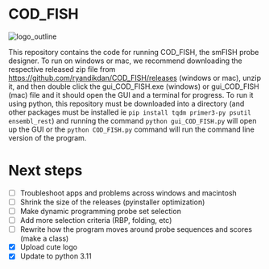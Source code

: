 # COD_FISH

![logo_outline](https://user-images.githubusercontent.com/65059714/232628028-90968f21-6be6-41ca-9363-cd92c184f49b.png)

This repository contains the code for running COD_FISH, the smFISH probe designer. To run on windows or mac, we recommend downloading the respective released zip file from https://github.com/ryandikdan/COD_FISH/releases (windows or mac), unzip it, and then double click the gui_COD_FISH.exe (windows) or gui_COD_FISH (mac) file and it should open the GUI and a terminal for progress. To run it using python, this repository must be downloaded into a directory (and other packages must be installed ie `pip install tqdm primer3-py psutil ensembl_rest`) and running the command `python gui_COD_FISH.py` will open up the GUI or the `python COD_FISH.py` command will run the command line version of the program.

# Next steps

- [ ] Troubleshoot apps and problems across windows and macintosh
- [ ] Shrink the size of the releases (pyinstaller optimization)
- [ ] Make dynamic programming probe set selection
- [ ] Add more selection criteria (RBP, folding, etc)
- [ ] Rewrite how the program moves around probe sequences and scores (make a class)
- [x] Upload cute logo
- [x] Update to python 3.11
